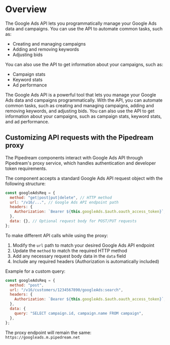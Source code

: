 # Overview

The Google Ads API lets you programmatically manage your Google Ads data and
campaigns. You can use the API to automate common tasks, such as:

- Creating and managing campaigns
- Adding and removing keywords
- Adjusting bids

You can also use the API to get information about your campaigns, such as:

- Campaign stats
- Keyword stats
- Ad performance

The Google Ads API is a powerful tool that lets you manage your Google Ads data
and campaigns programmatically. With the API, you can automate common tasks,
such as creating and managing campaigns, adding and removing keywords, and
adjusting bids. You can also use the API to get information about your
campaigns, such as campaign stats, keyword stats, and ad performance.

## Customizing API requests with the Pipedream proxy

The Pipedream components interact with Google Ads API through Pipedream's proxy service, which handles authentication and developer token requirements.

The component accepts a standard Google Ads API request object with the following structure:

```javascript
const googleAdsReq = {
  method: "get|post|put|delete", // HTTP method
  url: "/v16/...", // Google Ads API endpoint path
  headers: {
    Authorization: `Bearer ${this.googleAds.$auth.oauth_access_token}`,
  },
  data: {}, // Optional request body for POST/PUT requests
};
```

To make different API calls while using the proxy:

1. Modify the `url` path to match your desired Google Ads API endpoint
2. Update the `method` to match the required HTTP method
3. Add any necessary request body data in the `data` field
4. Include any required headers (Authorization is automatically included)

Example for a custom query:

```javascript
const googleAdsReq = {
  method: "post",
  url: "/v16/customers/1234567890/googleAds:search",
  headers: {
    Authorization: `Bearer ${this.googleAds.$auth.oauth_access_token}`,
  },
  data: {
    query: "SELECT campaign.id, campaign.name FROM campaign",
  },
};
```

The proxy endpoint will remain the same: `https://googleads.m.pipedream.net`
